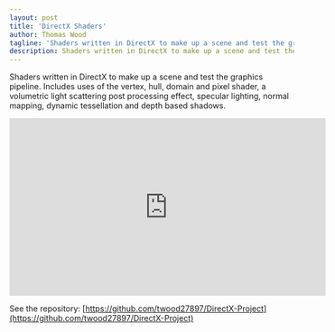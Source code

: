 ```yaml
---
layout: post
title: 'DirectX Shaders'
author: Thomas Wood
tagline: 'Shaders written in DirectX to make up a scene and test the graphics pipeline'
description: Shaders written in DirectX to make up a scene and test the graphics pipeline
---
```


Shaders written in DirectX to make up a scene and test the graphics pipeline. Includes uses of the vertex, hull, domain and pixel shader, a volumetric light scattering post processing effect, specular lighting, normal mapping, dynamic tessellation and depth based shadows.

<iframe width="560" height="315" src="https://www.youtube.com/embed/nhRB9g3zbdk" frameborder="0" allow="accelerometer; autoplay; encrypted-media; gyroscope; picture-in-picture" allowfullscreen></iframe><br/>

See the repository: [https://github.com/twood27897/DirectX-Project](https://github.com/twood27897/DirectX-Project)<br/>
